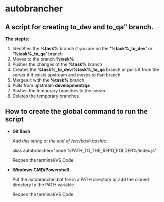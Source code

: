 # autobrancher
## A script for creating to_dev and to_qa" branch.

**The stepts:**

1. Identifies the **%task%** branch if you are on the **'%task%_to_dev'** or **'%task%_to_qa'** branch
2. Moves to the branch **%task%**
3. Pushes the changes of the **%task%** branch
4. Creates the **%task%_to_dev**/**%task%_to_qa** branch or pulls it from the server if it exists upstream
   and moves to that branch
5. Merges it with the **%task%** branch
6. Pulls from upstream **development/qa**
7. Pushes the temporary branches to the server.
8. Deletes the temporary branches.
## How to create the global command to run the script

- **Git Bash**
  
  *Add this string at the end of /etc/bash.bashrc:*
  
    alias autobrancher="node %PATH_TO_THE_REPO_FOLDER%/index.js"
    
    Reopen the terminal/VS Code

- **Windows CMD/Powershell**

  Put the autobrancher.bat file in a PATH directory or add the cloned directory to the PATH variable.
  
  Reopen the terminal/VS Code
